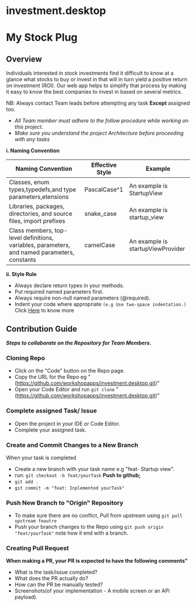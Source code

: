 # investment.desktop
# My Stock Plug 
  ## Overview 
  Individuals interested in stock investments find it difficult to know at a glance what stocks to buy or invest in that will in turn yield a positive return on       investment (ROI). Our web app helps to simplify that process by making it easy to know the best companies to invest in based on several metrics.
  
  NB: Always contact Team leads before attempting any task **Except** assigned too.
  
  - _All Team member must adhere to the follow procedure while working on this project._
  - _Make sure you understand the project Architecture before proceeding with any tasks_
 
  **i. Naming Convention**

|Naming Convention|Effective Style|Example|   
|-----------------|---------------|-------|
|Classes, enum types,typedefs,and type parameters,etensions|PascalCase^1|An example is StartupView|
|Libraries, packages, directories, and source files, import prefixes|snake_case|An example is startup_view|
|Class members, top-level definitions, variables, parameters, and named parameters, constants|camelCase|An example is startupViewProvider|


   
   **ii. Style Rule**
   * Always declare return types in your methods.
   * Put required named parameters first.
   * Always require non-null named parameters (@required).
   * Indent your code where appropriate `(e.g Use two-space indentation.)`
       Click [Here](https://docs.google.com/document/d/1kgVwGVgKrMXKgxuMowgqsBkFXsJdli-4Zl-oP_NZFoI/edit "Github home") to know more
   
   
   
   ## Contribution Guide
  **_Steps to collaborate on the Repository for Team Members._**
  ###  Cloning Repo  
  * Click on the "Code" button on the Repo page.
  * Copy the URL for the  Repo  eg "(https://github.com/workshopapps/investment.desktop.git)"
  * Open your Code Editor and  run `git clone` "(https://github.com/workshopapps/investment.desktop.git)"


### Complete assigned Task/ Issue
  - Open the project in your IDE or Code Editor.
  - Complete your assigned task.


### Create and Commit Changes to a New Branch
When your task is completed
  * Create a new branch with your task name e.g "feat- Startup view". 
  * run: `git checkout -b feat/yourTask`
**Push to github;**
  * `git add .`
  * `git commit -m "feat: Inplemented yourTask"`
  
### Push New Branch to "Origin" Repository
 - To make sure there are no conflict, Pull from upstream using `git pull upstream feautre`
 - Push your branch changes to the Repo using `git push origin "feat/yourTask"` note how it end with a branch.

### Creating Pull Request
**When making a PR, your PR is expected to have the following comments"**
  - What is the task/issue completed?
  - What does the PR actually do?
  - How can the PR be manually tested?
  - Screenshots(of your implementation - A mobile screen or an APi payload).